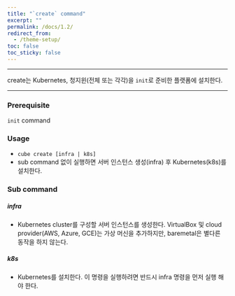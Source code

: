 ```yaml
---
title: "`create` command"
excerpt: ""
permalink: /docs/1.2/
redirect_from:
  - /theme-setup/
toc: false
toc_sticky: false
---
```


---
create는 Kubernetes, 청지윈(전체 또는 각각)을 `init`로 준비한 플랫폼에 설치한다.

---

### Prerequisite

`init` command

### Usage

* `cube create [infra | k8s]`
* sub command 없이 실행하면 서버 인스턴스 생성(infra) 후 Kubernetes(k8s)를 설치한다.

### Sub command

##### infra

* Kubernetes cluster를 구성할 서버 인스턴스를 생성한다. VirtualBox 및 cloud provider(AWS, Azure, GCE)는 가상 머신을 추가하지만, baremetal은 별다른 동작을 하지 않는다.

##### k8s

* Kubernetes를 설치한다. 이 명령을 실행하려면 반드시 infra 명령을 먼저 실행 해야 한다.

